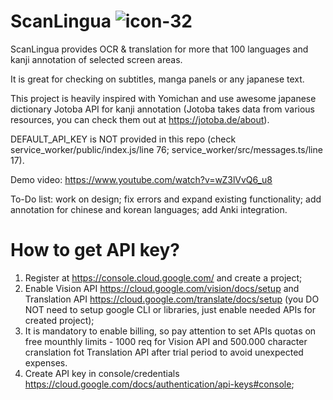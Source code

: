 # ScanLingua ![icon-32](https://user-images.githubusercontent.com/116193464/227442669-3b44093f-61e7-48f5-9997-d4b23b01e1d3.png)

ScanLingua provides OCR & translation for more that 100 languages and kanji annotation of selected screen areas.

It is great for checking on subtitles, manga panels or any japanese text.

This project is heavily inspired with Yomichan and use awesome japanese dictionary Jotoba API for kanji annotation (Jotoba takes data from various resources, you can check them out at https://jotoba.de/about).

DEFAULT_API_KEY is NOT provided in this repo (check service_worker/public/index.js/line 76; service_worker/src/messages.ts/line 17).

Demo video: https://www.youtube.com/watch?v=wZ3lVvQ6_u8

To-Do list: work on design; fix errors and expand existing functionality; add annotation for chinese and korean languages; add Anki integration.

# How to get API key?
1. Register at https://console.cloud.google.com/ and create a project;
2. Enable Vision API https://cloud.google.com/vision/docs/setup and Translation API https://cloud.google.com/translate/docs/setup (you DO NOT need to setup google CLI or libraries, just enable needed APIs for created project);
3. It is mandatory to enable billing, so pay attention to set APIs quotas on free mounthly limits - 1000 req for Vision API and 500.000 character cranslation fot Translation API after trial period to avoid unexpected expenses.
4. Create API key in console/credentials https://cloud.google.com/docs/authentication/api-keys#console;
